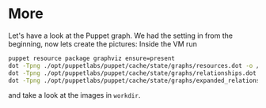 # More

Let's have a look at the Puppet graph.
We had the setting in from the beginning, now lets create the pictures:
Inside the VM run
```bash
puppet resource package graphviz ensure=present
dot -Tpng ./opt/puppetlabs/puppet/cache/state/graphs/resources.dot -o /vagrant/resources.png
dot -Tpng ./opt/puppetlabs/puppet/cache/state/graphs/relationships.dot -o /vagrant/relationships.png
dot -Tpng ./opt/puppetlabs/puppet/cache/state/graphs/expanded_relationships.dot -o /vagrant/expanded_relationships.png
```
and take a look at the images in `workdir`.

